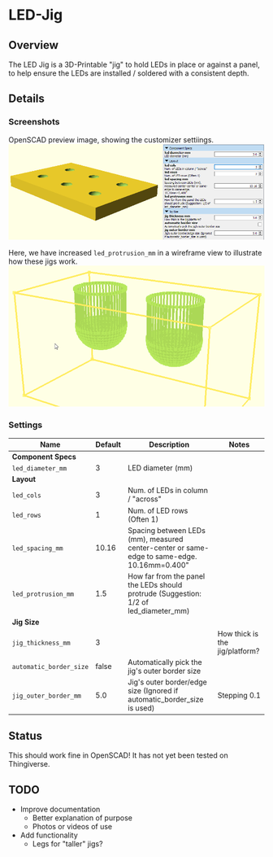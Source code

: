 # LED-Jig

## Overview

The LED Jig is a 3D-Printable "jig" to hold LEDs in place or against a panel,
to help ensure the LEDs are installed / soldered with a consistent depth.

## Details

### Screenshots

OpenSCAD preview image, showing the customizer settiings.
![OpenSCAD Screenshot showing customizer settings](images/jed-jig-openscad-poly-and-settings.png?raw=True)

Here, we have increased `led_protrusion_mm` in a wireframe view to illustrate
how these jigs work.
![Screenshot showing "deeper" LEDs (for LEDs spaced far from the panel)](images/jed-jig-openscad-wireframe-deeper.png?raw=True)

### Settings

| Name | Default | Description                                 | Notes        |
|------|---------|---------------------------------------------|--------------|
| **Component Specs** ||||
| `led_diameter_mm` | 3 | LED diameter (mm) ||
| **Layout** ||||
|`led_cols`|3|Num. of LEDs in column / "across"||
|`led_rows`|1|Num. of LED rows (Often 1)||
|`led_spacing_mm`|10.16|Spacing between LEDs (mm), measured center-center or same-edge to same-edge. 10.16mm=0.400"||
|`led_protrusion_mm`|1.5| How far from the panel the LEDs should protrude (Suggestion: 1/2 of led_diameter_mm)||
| **Jig Size** ||||
|`jig_thickness_mm`|3||How thick is the jig/platform?| Stepping 0.1|
|`automatic_border_size`| false | Automatically pick the jig's outer border size||
|`jig_outer_border_mm`| 5.0 | Jig's outer border/edge size (Ignored if automatic_border_size is used)| Stepping 0.1 |

## Status

This should work fine in OpenSCAD! It has not yet been tested on Thingiverse.

## TODO

- Improve documentation
  - Better explanation of purpose
  - Photos or videos of use
- Add functionality
  - Legs for "taller" jigs?
